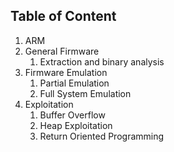 ## Table of Content

1. ARM
2. General Firmware 
	1. Extraction and binary analysis
3. Firmware Emulation
	1. Partial Emulation
	2. Full System Emulation
4. Exploitation
	1. Buffer Overflow
	2. Heap Exploitation
	3. Return Oriented Programming
